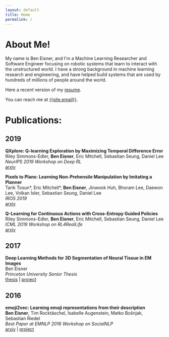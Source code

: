 ```yaml
---
layout: default
title: Home
permalink: /
---
```


# About Me!
My name is Ben Eisner, and I'm a Machine Learning Researcher and Software Engineer focusing on robotic systems that learn to interact with the unstructured world. I have a strong background in machine learning research and engineering, and have helped build systems that are used by hundreds of millions of people around the world.

Here a recent version of my [resume]({{site.resume_path}}).

You can reach me at [{{site.email}}](mailto:{{site.email}}).

# Publications:

## 2019

**QXplore: Q-learning Exploration by Maximizing Temporal Difference Error**  
Riley Simmons-Edler, **Ben Eisner**, Eric Mitchell, Sebastian Seung, Daniel Lee  
*NeurIPS 2019 Workshop on Deep RL*  
[arxiv](https://arxiv.org/abs/1906.08189)

**Pixels to Plans: Learning Non-Prehensile Manipulation by Imitating a Planner**  
Tarik Tosun*, Eric Mitchell*, **Ben Eisner**, Jinwook Huh, Bhoram Lee, Daewon Lee, Volkan Isler, Sebastian Seung, Daniel Lee  
*IROS 2019*  
[arxiv](https://arxiv.org/abs/1904.03260)


**Q-Learning for Continuous Actions with Cross-Entropy Guided Policies**  
Riley Simmons-Edler, **Ben Eisner**, Eric Mitchell, Sebastian Seung, Daniel Lee  
*ICML 2019 Workshop on RL4RealLife*  
[arxiv](https://arxiv.org/abs/1903.10605)

## 2017

**Deep Learning Methods for 3D Segmentation of Neural Tissue in EM Images**  
Ben Eisner  
*Princeton University Senior Thesis*  
[thesis]({{site.thesis_path}}) | [project](https://github.com/tartavull/trace)


## 2016
**emoji2vec: Learning emoji representations from their description**  
**Ben Eisner**, Tim Rocktäschel, Isabelle Augenstein, Matko Bošnjak, Sebastian Riedel  
*Best Paper at EMNLP 2016 Workshop on SocialNLP*  
[arxiv](https://arxiv.org/abs/1609.08359) | [project](https://github.com/uclnlp/emoji2vec)

